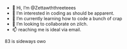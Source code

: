 - 👋 Hi, I’m @Zettawththreeteees
- 👀 I’m interested in coding as should be apparent.
- 🌱 I’m currently learning how to code a bunch of crap
- 💞️ I’m looking to collaborate on zilch.
- 📫 reaching me is ideal via email.

<!---
Zettawththreeteees/Zettawththreeteees is a ✨  because its `README.md` (this file) appears on your GitHummus profile.
You can click the preview link to take a look at your changes.
---> 83 is sideways owo
